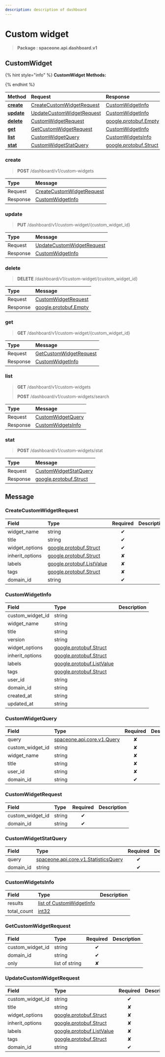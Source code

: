 ```yaml
---
description: description of dashboard
---
```

# Custom widget

>  **Package : spaceone.api.dashboard.v1**

## CustomWidget

{% hint style="info" %}
**CustomWidget Methods:**

{%  endhint %}


| Method | Request | Response |
| :----- | :-------- | :-------- |
| [**create**](custom-widget.md#create)|   [CreateCustomWidgetRequest](custom-widget.md#createcustomwidgetrequest) |   [CustomWidgetInfo](custom-widget.md#customwidgetinfo) |
| [**update**](custom-widget.md#update)|   [UpdateCustomWidgetRequest](custom-widget.md#updatecustomwidgetrequest) |   [CustomWidgetInfo](custom-widget.md#customwidgetinfo) |
| [**delete**](custom-widget.md#delete)|   [CustomWidgetRequest](custom-widget.md#customwidgetrequest) |  [google.protobuf.Empty](https://github.com/protocolbuffers/protobuf/blob/master/src/google/protobuf/empty.proto)|
| [**get**](custom-widget.md#get)|   [GetCustomWidgetRequest](custom-widget.md#getcustomwidgetrequest) |   [CustomWidgetInfo](custom-widget.md#customwidgetinfo) |
| [**list**](custom-widget.md#list)|   [CustomWidgetQuery](custom-widget.md#customwidgetquery) |   [CustomWidgetsInfo](custom-widget.md#customwidgetsinfo) |
| [**stat**](custom-widget.md#stat)|   [CustomWidgetStatQuery](custom-widget.md#customwidgetstatquery) |  [google.protobuf.Struct](https://github.com/protocolbuffers/protobuf/blob/master/src/google/protobuf/struct.proto)| 
 

 
### create
> **POST** /dashboard/v1/custom-widgets
>


| Type | Message |
| :--- | :--- |
| Request | [CreateCustomWidgetRequest](custom-widget.md#createcustomwidgetrequest) |
| Response |  [CustomWidgetInfo](custom-widget.md#customwidgetinfo)  |
 
 

 
### update
> **PUT** /dashboard/v1/custom-widget/{custom_widget_id}
>


| Type | Message |
| :--- | :--- |
| Request | [UpdateCustomWidgetRequest](custom-widget.md#updatecustomwidgetrequest) |
| Response |  [CustomWidgetInfo](custom-widget.md#customwidgetinfo)  |
 
 

 
### delete
> **DELETE** /dashboard/v1/custom-widget/{custom_widget_id}
>


| Type | Message |
| :--- | :--- |
| Request | [CustomWidgetRequest](custom-widget.md#customwidgetrequest) |
| Response | [google.protobuf.Empty](https://github.com/protocolbuffers/protobuf/blob/master/src/google/protobuf/empty.proto) |
 
 

 
### get
> **GET** /dashboard/v1/custom-widget/{custom_widget_id}
>


| Type | Message |
| :--- | :--- |
| Request | [GetCustomWidgetRequest](custom-widget.md#getcustomwidgetrequest) |
| Response |  [CustomWidgetInfo](custom-widget.md#customwidgetinfo)  |
 
 

 
### list
> **GET** /dashboard/v1/custom-widgets
>
> **POST** /dashboard/v1/custom-widgets/search



| Type | Message |
| :--- | :--- |
| Request | [CustomWidgetQuery](custom-widget.md#customwidgetquery) |
| Response |  [CustomWidgetsInfo](custom-widget.md#customwidgetsinfo)  |
 
 

 
### stat
> **POST** /dashboard/v1/custom-widgets/stat
>


| Type | Message |
| :--- | :--- |
| Request | [CustomWidgetStatQuery](custom-widget.md#customwidgetstatquery) |
| Response | [google.protobuf.Struct](https://github.com/protocolbuffers/protobuf/blob/master/src/google/protobuf/struct.proto) |


## 

## Message

### CreateCustomWidgetRequest
| Field | Type | Required | Description |
| :--- | :--- | :---: | :--- |
| widget_name |string|✔| |
| title |string|✔| |
| widget_options |[google.protobuf.Struct](https://github.com/protocolbuffers/protobuf/blob/master/src/google/protobuf/struct.proto)|✔| |
| inherit_options |[google.protobuf.Struct](https://github.com/protocolbuffers/protobuf/blob/master/src/google/protobuf/struct.proto)|✘| |
| labels |[google.protobuf.ListValue](https://developers.google.com/protocol-buffers/docs/reference/overview)|✘| |
| tags |[google.protobuf.Struct](https://github.com/protocolbuffers/protobuf/blob/master/src/google/protobuf/struct.proto)|✘| |
| domain_id |string|✔| |

### CustomWidgetInfo
| Field | Type |  Description |
| :--- | :--- | :--- |
| custom_widget_id |string | |
| widget_name |string | |
| title |string | |
| version |string | |
| widget_options |[google.protobuf.Struct](https://github.com/protocolbuffers/protobuf/blob/master/src/google/protobuf/struct.proto) | |
| inherit_options |[google.protobuf.Struct](https://github.com/protocolbuffers/protobuf/blob/master/src/google/protobuf/struct.proto) | |
| labels |[google.protobuf.ListValue](https://developers.google.com/protocol-buffers/docs/reference/overview) | |
| tags |[google.protobuf.Struct](https://github.com/protocolbuffers/protobuf/blob/master/src/google/protobuf/struct.proto) | |
| user_id |string | |
| domain_id |string | |
| created_at |string | |
| updated_at |string | |

### CustomWidgetQuery
| Field | Type | Required | Description |
| :--- | :--- | :---: | :--- |
| query |[spaceone.api.core.v1.Query](https://spaceone-dev.gitbook.io/api-reference/common-v1/search-query)|✘| |
| custom_widget_id |string|✘| |
| widget_name |string|✘| |
| title |string|✘| |
| user_id |string|✘| |
| domain_id |string|✔| |

### CustomWidgetRequest
| Field | Type | Required | Description |
| :--- | :--- | :---: | :--- |
| custom_widget_id |string|✔| |
| domain_id |string|✔| |

### CustomWidgetStatQuery
| Field | Type | Required | Description |
| :--- | :--- | :---: | :--- |
| query |[spaceone.api.core.v1.StatisticsQuery](https://spaceone-dev.gitbook.io/api-reference/common-v1/statistics-query)|✔| |
| domain_id |string|✔| |

### CustomWidgetsInfo
| Field | Type |  Description |
| :--- | :--- | :--- |
| results |[list of CustomWidgetInfo](custom-widget.md#customwidgetinfo) | |
| total_count |[int32](https://github.com/protocolbuffers/protobuf/blob/master/src/google/protobuf/type.proto) | |

### GetCustomWidgetRequest
| Field | Type | Required | Description |
| :--- | :--- | :---: | :--- |
| custom_widget_id |string|✔| |
| domain_id |string|✔| |
| only |list of string|✘| |

### UpdateCustomWidgetRequest
| Field | Type | Required | Description |
| :--- | :--- | :---: | :--- |
| custom_widget_id |string|✔| |
| title |string|✘| |
| widget_options |[google.protobuf.Struct](https://github.com/protocolbuffers/protobuf/blob/master/src/google/protobuf/struct.proto)|✘| |
| inherit_options |[google.protobuf.Struct](https://github.com/protocolbuffers/protobuf/blob/master/src/google/protobuf/struct.proto)|✘| |
| labels |[google.protobuf.ListValue](https://developers.google.com/protocol-buffers/docs/reference/overview)|✘| |
| tags |[google.protobuf.Struct](https://github.com/protocolbuffers/protobuf/blob/master/src/google/protobuf/struct.proto)|✘| |
| domain_id |string|✔| |
